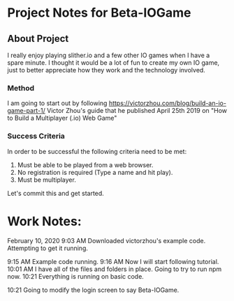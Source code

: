 # Project Notes for Beta-IOGame

## About Project
I really enjoy playing slither.io and a few other IO games when I have a spare minute.
I thought it would be a lot of fun to create my own IO game, just to better appreciate how they work and the technology involved.

### Method
I am going to start out by following https://victorzhou.com/blog/build-an-io-game-part-1/
Victor Zhou's guide that he published April 25th 2019 on "How to Build a Multiplayer (.io) Web Game"

### Success Criteria

In order to be successful the following criteria need to be met:

1. Must be able to be played from a web browser.
2. No registration is required (Type a name and hit play).
3. Must be multiplayer.

Let's commit this and get started.


# Work Notes:

February 10, 2020
9:03 AM 
Downloaded victorzhou's example code.
Attempting to get it running.

9:15 AM Example code running.
9:16 AM Now I will start following tutorial.
10:01 AM I have all of the files and folders in place. Going to try to run npm now.
10:21 Everything is running on basic code.

10:21 Going to modify the login screen to say Beta-IOGame.